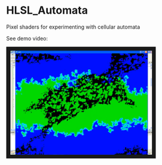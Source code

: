 # HLSL_Automata
Pixel shaders for experimenting with cellular automata

See demo video:

<a href="http://www.youtube.com/watch?feature=player_embedded&v=6kOhHjK6QQI
" target="_blank"><img src="LifeMKII/auto_dem.png" 
alt="IMAGE ALT TEXT HERE" width="380" height="280" border="10" /></a>

